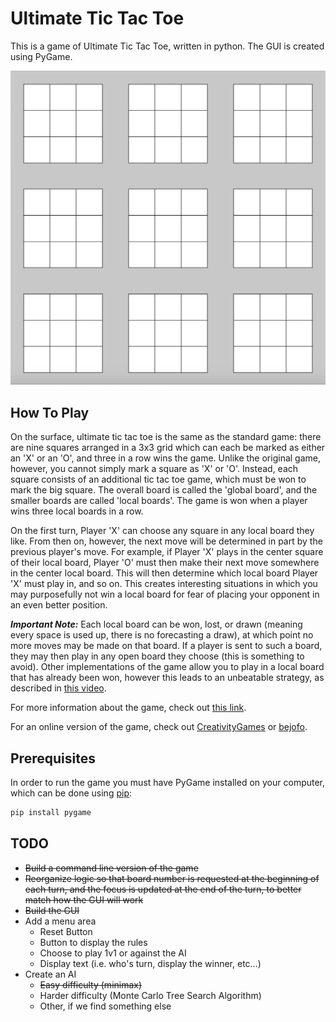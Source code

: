 # Ultimate Tic Tac Toe
This is a game of Ultimate Tic Tac Toe, written in python. The GUI is created using PyGame.

<p align="center">
	<img src="Images/Empty Board.png"></img>
</p>

## How To Play
On the surface, ultimate tic tac toe is the same as the standard game: there are nine squares arranged in a 3x3 grid
which can each be marked as either an 'X' or an 'O', and three in a row wins the game. Unlike the original game,
however, you cannot simply mark a square as 'X' or 'O'. Instead, each square consists of an additional tic tac toe game,
which must be won to mark the big square. The overall board is called the 'global board', and the smaller boards are
called 'local boards'. The game is won when a player wins three local boards in a row.

On the first turn, Player 'X' can choose any square in any local board they like. From then on, however, the next move
will be determined in part by the previous player's move. For example, if Player 'X' plays in the center square of their
local board, Player 'O' must then make their next move somewhere in the center local board. This will then determine
which local board Player 'X' must play in, and so on. This creates interesting situations in which you may purposefully
not win a local board for fear of placing your opponent in an even better position.

**_Important Note:_** Each local board can be won, lost, or drawn (meaning every space is used up, there is no
forecasting a draw), at which point no more moves may be made on that board. If a player is sent to such a board, they
may then play in any open board they choose (this is something to avoid). Other implementations of the game allow you to
play in a local board that has already been won, however this leads to an unbeatable strategy, as described in
[this video](https://www.youtube.com/watch?v=weC1pAeh2Do).

For more information about the game, check out
[this link](https://mathwithbaddrawings.com/2013/06/16/ultimate-tic-tac-toe/).

For an online version of the game, check out [CreativityGames](http://ultimatetictactoe.creativitygames.net/) or
[bejofo](http://bejofo.net/ttt).

## Prerequisites
In order to run the game you must have PyGame installed on your computer, which can be done using
[pip](https://pip.pypa.io/en/stable/):

```bash
pip install pygame
```

## TODO
* ~~Build a command line version of the game~~
* ~~Reorganize logic so that board number is requested at the beginning of each turn, and the focus is updated at the
end of the turn, to better match how the GUI will work~~
* ~~Build the GUI~~
* Add a menu area
  * Reset Button
  * Button to display the rules
  * Choose to play 1v1 or against the AI
  * Display text (i.e. who's turn, display the winner, etc...)
* Create an AI
  * ~~Easy difficulty (minimax)~~
  * Harder difficulty (Monte Carlo Tree Search Algorithm)
  * Other, if we find something else

